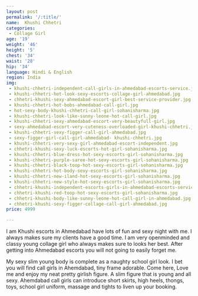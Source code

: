 ```yaml
---
layout: post
permalink: '/:title/'
name:  Khushi Chhetri
categories:
 - Collage Girl
age: '19'
weight: '46'
height: '5'
chest: '34'
waist: '28'
hip: '34'
language: Hindi & English
region: India
img:
 - khushi-chhetri-independent-call-girls-in-ahmedabad-escorts-service.jpg
 - khushi-chhetri-hot-look-sexy-escorts-collage-girl-ahmedabad.jpg
 - chhetri-khushi-sexy-ahmedabad-escort-girl-best-service-provider.jpg
 - khushi-chhetri-hot-bobs-ahmedabad-call-girl.jpg
 - hot-sexy-body-khushi-chhetri-call-girl-sohanisharma.jpg
 - khushi-chhetri-look-like-sunny-leone-hot-call-girl.jpg
 - khushi-chhetri-sexy-ahmedabad-escort-very-beautyfull-girl.jpg
 - sexy-ahmedabad-escort-very-cuteness-overloaded-girl-khushi-chhetri.jpg
 - khushi-chhetri-sexy-figger-call-girl-ahmedabad.jpg
 - sexy-figger-girl-call-girl-ahmedabad- khushi-chhetri.jpg
 - khushi-chhetri-very-sexy-girl-ahmedabad-escort-independent.jpg
 - chhetri-khushi-sexy-luck-escorts-hot-girl-sohanisharma.jpg
 - khushi-chhetri-blue-dress-hot-sexy-escorts-girl-sohanisharma.jpg
 - khushi-chhetri-purple-saree-hot-sexy-escorts-girl-sohanisharma.jpg
 - khushi-chhetri-black-toop-hot-sexy-escorts-girl-sohanisharma.jpg
 - khushi-chhetri-hot-body-sexy-escorts-girl-sohanisharma.jpg
 - khushi-chhetri-new-iland-hot-sexy-escorts-girl-sohanisharma.jpg
 - khushi-chhetri-new-style-hot-sexy-escorts-girl-sohanisharma.jpg
 - chhetri-khushi-independent-escorts-girls-in-ahmedabad-escorts-service.jpg
 - chhetri-khushi-red-toop-hot-sexy-escorts-girl-sohanisharma.jpg
 - chhetri-khushi-body-like-sunny-leone-hot-call-girl-in-ahmedabad.jpg
 - chhetri-khushi-sexy-figger-collage-call-girl-ahmedabad.jpg
price: 4999

---
```





I am Khushi escorts in Ahmedabad have lots of fun and sexy night with me. I always makes sure my clients have a good time. I am very openminded and classy young collage girl who always makes sure to looks her best. After getting into Ahmedabad escorts you will not going to easily forget me.

My sexy slim young body is complete as a naughty school girl look. I bet you will find call girls in Ahemdabad, tiny frame adorable. Come here, Love me and enjoy my neat pretty girlish figure. A slim figure that is young and all sexy. Ahemdabad call girls can introduce short skirts, high heels, thongs, toys, school girl uniform, massage and tights to liven up your booking.